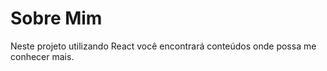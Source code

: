 # Sobre Mim

Neste projeto utilizando React você encontrará conteúdos onde possa me conhecer mais.



